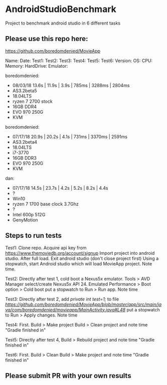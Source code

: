 # AndroidStudioBenchmark
Project to benchmark android studio in 6 different tasks

## Please use this repo here:
https://github.com/boredomdenied/MovieApp


Name: Date: Test1: Test2: Test3: Test4: Test5: Test6: Version: OS: CPU: Memory: HardDrive: Emulator:

boredomdenied: 
  - 08/03/18
    13.6s | 11.9s | 3.9s | 785ms | 3288ms | 2804ms 
  - AS3.2beta5 
  - 18.04LTS 
  - ryzen 7 2700 stock 
  - 16GB DDR4 
  - EVO 970 250G    
  - KVM

boredomdenied: 
  - 07/17/18
    20.9s | 20.2s | 4.1s | 731ms | 3370ms | 2591ms 
  - AS3.2beta4 
  - 18.04LTS 
  - i7-3770 
  - 16GB DDR3 
  - EVO 970 250G    
  - KVM

dan:           
  - 07/17/18 
    14.5s | 23.7s | 4.2s | 5.2s  | 8.2s | 4.4s   
  - ?          
  - Win10    
  - ryzen 7 1700 base clock 3.7Ghz
  - ?        
  - Intel 600p 512G 
  - GenyMotion
 


## Steps to run tests
Test1:
Clone repo. 
Acquire api key from https://www.themoviedb.org/account/signup
Import project into android studio. After full load. Exit android studio (don't close project first)
Using a stopwatch, start Android studio which will load MovieApp project. Note time.

Test2:
Directly after test 1, cold boot a Nexus5x emulator. Tools > AVD Manager select/create Nexus5x API 24. Emulated Performance > Boot option > Cold boot
put a stopwatch to Run > Run app. Note time

Test3: 
Directly after test 2, add *private int test=1;* to file *https://github.com/boredomdenied/MovieApp/blob/master/app/src/main/java/com/boredomdenied/movieapp/MainActivity.java#L48*
put a stopwatch to Run > Apply changes. Note time

Test4:
First. Build > Make project
Build > Clean project and note time "Gradle finished in"

Test5:
Directly after test 4, Build > Rebuild project and note time "Gradle finished in"

Test6:
First. Build > Clean
Build > Make project and note time "Gradle finished in"

## Please submit PR with your own results
